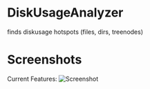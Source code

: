 # DiskUsageAnalyzer
finds diskusage hotspots (files, dirs, treenodes)
# Screenshots
Current Features:
![Screenshot](https://raw.githubusercontent.com/sgeisbacher/diskusageanalyzer/master/docs/screenshot01.png)
